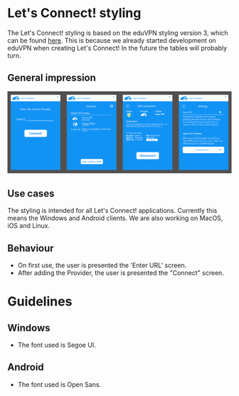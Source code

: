 # Let's Connect! styling
The Let's Connect! styling is based on the eduVPN styling version 3, which can be found [here](https://github.com/eduvpn/artwork). This is because we already started development on eduVPN when creating Let's Connect! In the future the tables will probably turn.

## General impression
![Overview styling](overview.png)

## Use cases
The styling is intended for all Let's Connect! applications. Currently this means the Windows and Android clients. We are also working on MacOS, iOS and Linux.

## Behaviour
* On first use, the user is presented the 'Enter URL' screen. 
* After adding the Provider, the user is presented the "Connect" screen.

# Guidelines
## Windows
* The font used is Segoe UI.

## Android
* The font used is Open Sans.
